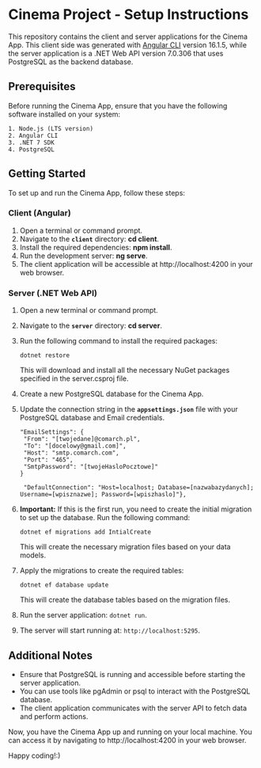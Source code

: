 # Cinema Project - Setup Instructions

This repository contains the client and server applications for the Cinema App. This client side was generated with [Angular CLI](https://github.com/angular/angular-cli) version 16.1.5, while the server application is a .NET Web API version 7.0.306 that uses PostgreSQL as the backend database.

## Prerequisites

Before running the Cinema App, ensure that you have the following software installed on your system:

    1. Node.js (LTS version)
    2. Angular CLI
    3. .NET 7 SDK
    4. PostgreSQL

## Getting Started

To set up and run the Cinema App, follow these steps:

### Client (Angular)

1. Open a terminal or command prompt.
2. Navigate to the **`client`** directory: **cd client**.
3. Install the required dependencies: **npm install**.
4. Run the development server: **ng serve**.
5. The client application will be accessible at http://localhost:4200 in your web browser.

### Server (.NET Web API)

1. Open a new terminal or command prompt.
2. Navigate to the **`server`** directory: **cd server**.
3. Run the following command to install the required packages:

   ```
   dotnet restore
   ```

   This will download and install all the necessary NuGet packages specified in the server.csproj file.

4. Create a new PostgreSQL database for the Cinema App.
5. Update the connection string in the **`appsettings.json`** file with your PostgreSQL database and Email credentials.

   ```
   "EmailSettings": {
    "From": "[twojedane]@comarch.pl",
    "To": "[docelowy@gmail.com]",
    "Host": "smtp.comarch.com",
    "Port": "465",
    "SmtpPassword": "[twojeHasloPocztowe]"
   }
   ```

   ```"ConnectionStrings": {
    "DefaultConnection": "Host=localhost; Database=[nazwabazydanych]; Username=[wpisznazwe]; Password=[wpiszhaslo]"},
   ```

6. **Important:** If this is the first run, you need to create the initial migration to set up the database. Run the following command:

   ```
   dotnet ef migrations add IntialCreate
   ```

   This will create the necessary migration files based on your data models.

7. Apply the migrations to create the required tables:

   ```
   dotnet ef database update
   ```

   This will create the database tables based on the migration files.

8. Run the server application: `dotnet run`.
9. The server will start running at: `http://localhost:5295`.

## Additional Notes

- Ensure that PostgreSQL is running and accessible before starting the server application.
- You can use tools like pgAdmin or psql to interact with the PostgreSQL database.
- The client application communicates with the server API to fetch data and perform actions.

Now, you have the Cinema App up and running on your local machine. You can access it by navigating to http://localhost:4200 in your web browser.

Happy coding!:)
